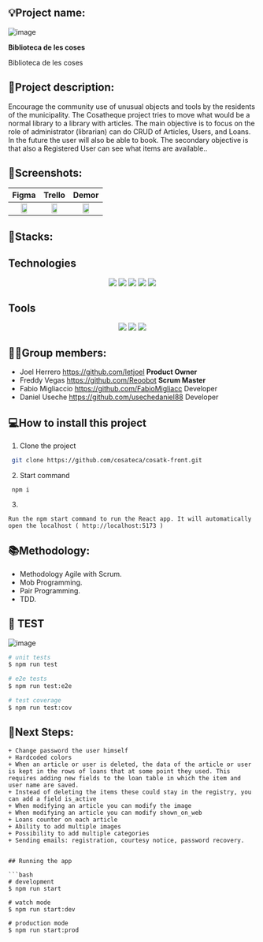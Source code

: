 ## 💡Project name: 
![image](https://i.postimg.cc/T1qFMT41/Rectangle-143.png)

**Biblioteca de les coses**

Biblioteca de les coses
 
## 📝Project description:

Encourage the community use of unusual objects and tools by the residents of the municipality. The Cosatheque project tries to move what would be a normal library to a library with articles. The main objective is to focus on the role of administrator (librarian) can do CRUD of Articles, Users, and Loans. In the future the user will also be able to book. The secondary objective is that also a Registered User can see what items are available..

## 📸Screenshots:

| Figma | Trello | Demor |
| :---: | :---: | :---: |
|<img src="https://i.postimg.cc/KcBKyr24/mockup.png" width="50%"> |<img src="https://i.postimg.cc/cJPQFxQz/trello.png" width="50%"> | <img src="https://i.postimg.cc/x1vWwVLp/localhost-5173.png" width="50%"> |

		

## 🔧Stacks:

## Technologies

 <p align="center">
 <img src= "https://img.shields.io/badge/typescript-%23E70F89.svg?style=for-the-badge&logo=typescript&logoColor=white"></img>
 <img src= "https://img.shields.io/badge/react-%2320232a.svg?style=for-the-badge&logo=react&logoColor=%2361DAFB"></img>
 <img src= "https://img.shields.io/badge/NPM-%23000000.svg?style=for-the-badge&logo=npm&logoColor=white"></img> 
 <img src= "https://img.shields.io/badge/node.js-6DA55F?style=for-the-badge&logo=node.js&logoColor=white"></img> 
 <img src= "https://img.shields.io/badge/mysql-2DA98F?style=for-the-badge&logo=mysql&logoColor=white"></img>
 </p>
 
 ## Tools

 <p align="center"><a herf="https://www.figma.com/file/j3PmBXAYaB5q9chh5o23tw/Quotes?node-id=0%3A1&t=wIPAO9j1BXSjwg2G-0"><img src= "https://img.shields.io/badge/figma-%23F24E1E.svg?style=for-the-badge&logo=figma&logoColor=white"></a>
 <a href=""><img src= "https://img.shields.io/badge/Github-%2300C4CC.svg?style=for-the-badge&logo=Canva&logoColor=white"></a>
 <a herf="https://trello.com/b/MEFwJ2xu/frases"><img src= "https://img.shields.io/badge/Trello-%23026AA7.svg?style=for-the-badge&logo=Trello&logoColor=white"></img>

## 👩‍💻Group members:

+ Joel Herrero https://github.com/letjoel **Product Owner**
+ Freddy Vegas https://github.com/Reoobot **Scrum Master**
+ Fabio Migliaccio https://github.com/FabioMigliacc Developer
+ Daniel Useche https://github.com/usechedaniel88 Developer

## 💻How to install this project

1. Clone the project
```bash
 git clone https://github.com/cosateca/cosatk-front.git
```
2. Start command
```
 npm i
```
3. 
```
Run the npm start command to run the React app. It will automatically open the localhost ( http://localhost:5173 )
```

## 📚Methodology:
- Methodology Agile with Scrum.
- Mob Programming.
- Pair Programming.
- TDD.

## 👀 TEST
	
![image](https://i.postimg.cc/YCyX0QJF/testcapturefront.png)

```bash
# unit tests
$ npm run test

# e2e tests
$ npm run test:e2e

# test coverage
$ npm run test:cov
```



## 🧪Next Steps:
	+ Change password the user himself
	+ Hardcoded colors
	+ When an article or user is deleted, the data of the article or user is kept in the rows of loans that at some point they used. This requires adding new fields to the loan table in which the item and user name are saved.
	+ Instead of deleting the items these could stay in the registry, you can add a field is_active
    + When modifying an article you can modify the image
    + When modifying an article you can modify shown_on_web
    + Loans counter on each article
    + Ability to add multiple images
    + Possibility to add multiple categories
    + Sending emails: registration, courtesy notice, password recovery.
```

## Running the app

```bash
# development
$ npm run start

# watch mode
$ npm run start:dev

# production mode
$ npm run start:prod
```






